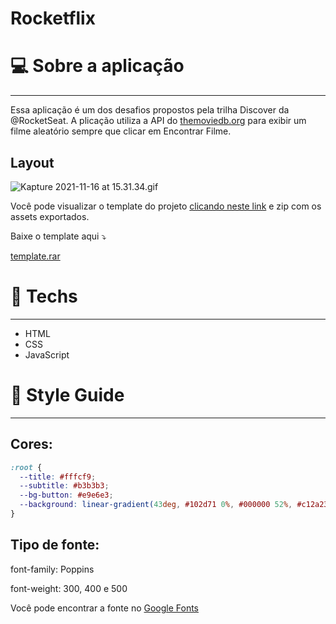 # Rocketflix

# 💻 Sobre a aplicação

---
Essa aplicação é um dos desafios propostos pela trilha Discover da @RocketSeat. A plicação utiliza a API do [themoviedb.org](http://themoviedb.org/) para exibir um filme aleatório sempre que clicar em Encontrar Filme.

## Layout

![Kapture 2021-11-16 at 15.31.34.gif](https://s3-us-west-2.amazonaws.com/secure.notion-static.com/f35a907f-c404-4e99-9de0-9e513e24df49/Kapture_2021-11-16_at_15.31.34.gif)

Você pode visualizar o template do projeto [clicando neste link](https://www.figma.com/file/9HFoO4wNB150gRSV4v0Qse/DD-%2F-Rocketflix/duplicate) e zip com os assets exportados.

Baixe o template aqui ⤵️

[template.rar](https://s3-us-west-2.amazonaws.com/secure.notion-static.com/c24e0e85-566c-4479-b94b-b847471a1bda/template.rar)

# 🚀 **Techs**

---

- HTML
- CSS
- JavaScript

# 🎨 Style Guide

---

## **Cores:**

```css
:root {
  --title: #fffcf9;
  --subtitle: #b3b3b3;
  --bg-button: #e9e6e3;
  --background: linear-gradient(43deg, #102d71 0%, #000000 52%, #c12a23 100%);
}
```

## **Tipo de fonte:**

font-family: Poppins 

font-weight: 300, 400 e 500

Você pode encontrar a fonte no [Google Fonts](https://fonts.google.com/)
